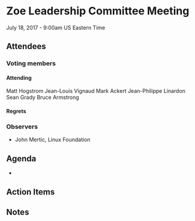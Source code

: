 # Zoe Leadership Committee Meeting
July 18, 2017 - 9:00am US Eastern Time

## Attendees

### Voting members 

#### Attending

Matt Hogstrom 
Jean-Louis Vignaud 
Mark Ackert
Jean-Philippe Linardon
Sean Grady
Bruce Armstrong

#### Regrets

### Observers

- John Mertic, Linux Foundation

## Agenda

- 

## Action Items

## Notes


